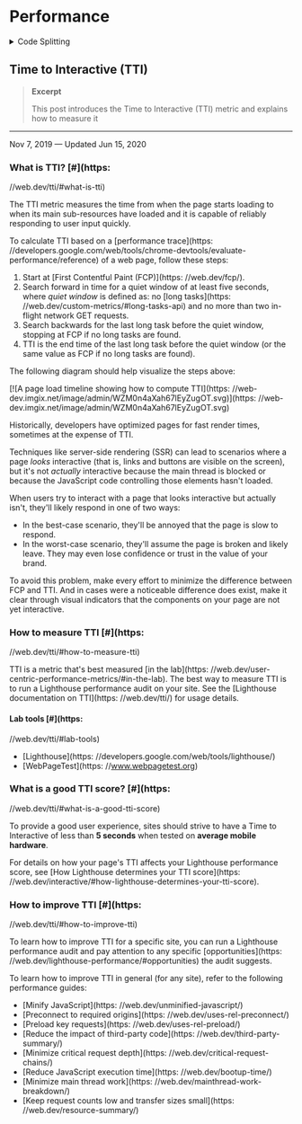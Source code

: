 # Performance

<details>

<summary>Code Splitting</summary>

#### Reduce JavaScript payloads with code splitting

**Excerpt**

Sending large JavaScript payloads impacts the speed of your site significantly. Instead of shipping all the JavaScript to your user as soon as the first page of your application is loaded, split your bundle into multiple pieces and only send what's necessary at the very beginning.

---

Nov 5, 2018

Nobody likes waiting. [**Over 50% of users abandon a website if it takes longer than 3 seconds to load**](https:
//www.thinkwithgoogle.com/intl/en-154/insights-inspiration/research-data/need-mobile-speed-how-mobile-latency-impacts-publisher-revenue/).

Sending large JavaScript payloads impacts the speed of your site significantly. Instead of shipping all the JavaScript to your user as soon as the first page of your application is loaded, split your bundle into multiple pieces and only send what's necessary at the very beginning.

**Measure** [**#**](https:
//web.dev/reduce-javascript-payloads-with-code-splitting/#measure)

Lighthouse displays a failed audit when a significant amount of time is taken to execute all the JavaScript on a page.

![A failing Lighthouse audit showing scripts taking too long to execute.](https:
//web-dev.imgix.net/image/admin/p0Ahh3pzXog3jPdDp6La.png?auto=format)

Split the JavaScript bundle to only send the code needed for the initial route when the user loads an application. This minimizes the amount of script that needs to be parsed and compiled, which results in faster page load times.

Popular module bundlers like [webpack](https:
//webpack.js.org/guides/code-splitting/), [Parcel](https:
//parceljs.org/code_splitting.html), and [Rollup](https:
//rollupjs.org/guide/en#dynamic-import) allow you to split your bundles using [dynamic imports](https:
//developers.google.com/web/updates/2017/11/dynamic-import). For example, consider the following code snippet that shows an example of a `someFunction` method that gets fired when a form is submitted.

```typescript
import moduleA from "library";form.addEventListener("submit", e => {  e.preventDefault();  someFunction();});
const someFunction = () => {
// uses moduleA}
```

In here, `someFunction` uses a module imported from a particular library. If this module is not being used elsewhere, the code block can be modified to use a dynamic import to fetch it only when the form is submitted by the user.

```
form.addEventListener("submit", e => {  e.preventDefault();  import('library.moduleA')    .then(module => module.default)
// using the default export    .then(someFunction())    .catch(handleError());});
const someFunction = () => {
// uses moduleA}
```

The code that makes up the module does not get included into the initial bundle and is now **lazy loaded**, or provided to the user only when it is needed after the form submission. To further improve page performance, [preload critical chunks to prioritize and fetch them sooner](https:
//web.dev/preload-critical-assets).

Although the previous code snippet is a simple example, lazy loading third party dependencies is not a common pattern in larger applications. Usually, third party dependencies are split into a separate vendor bundle that can be cached since they don't update as often. You can read more about how the [**SplitChunksPlugin**](https:
//webpack.js.org/plugins/split-chunks-plugin/) can help you do this.

Splitting on the route or component level when using a client-side framework is a simpler approach to lazy loading different parts of your application. Many popular frameworks that use webpack provide abstractions to make lazy loading easier than diving into the configurations yourself.

Last updated: Nov 5, 2018 — [Improve article](https:
//github.com/GoogleChrome/web.dev/blob/main/src/site/content/en/fast/reduce-javascript-payloads-with-code-splitting/index.md)

</details>

## Time to Interactive (TTI)

> **Excerpt**
>
> This post introduces the Time to Interactive (TTI) metric and explains how to measure it

---

Nov 7, 2019 — Updated Jun 15, 2020

### What is TTI? [#](https:

//web.dev/tti/#what-is-tti)

The TTI metric measures the time from when the page starts loading to when its main sub-resources have loaded and it is capable of reliably responding to user input quickly.

To calculate TTI based on a [performance trace](https:
//developers.google.com/web/tools/chrome-devtools/evaluate-performance/reference) of a web page, follow these steps:

1. Start at [First Contentful Paint (FCP)](https:
   //web.dev/fcp/).
2. Search forward in time for a quiet window of at least five seconds, where _quiet window_ is defined as: no [long tasks](https:
   //web.dev/custom-metrics/#long-tasks-api) and no more than two in-flight network GET requests.
3. Search backwards for the last long task before the quiet window, stopping at FCP if no long tasks are found.
4. TTI is the end time of the last long task before the quiet window (or the same value as FCP if no long tasks are found).

The following diagram should help visualize the steps above:

[![A page load timeline showing how to compute TTI](https:
//web-dev.imgix.net/image/admin/WZM0n4aXah67lEyZugOT.svg)](https:
//web-dev.imgix.net/image/admin/WZM0n4aXah67lEyZugOT.svg)

Historically, developers have optimized pages for fast render times, sometimes at the expense of TTI.

Techniques like server-side rendering (SSR) can lead to scenarios where a page _looks_ interactive (that is, links and buttons are visible on the screen), but it's not _actually_ interactive because the main thread is blocked or because the JavaScript code controlling those elements hasn't loaded.

When users try to interact with a page that looks interactive but actually isn't, they'll likely respond in one of two ways:

- In the best-case scenario, they'll be annoyed that the page is slow to respond.
- In the worst-case scenario, they'll assume the page is broken and likely leave. They may even lose confidence or trust in the value of your brand.

To avoid this problem, make every effort to minimize the difference between FCP and TTI. And in cases were a noticeable difference does exist, make it clear through visual indicators that the components on your page are not yet interactive.

### How to measure TTI [#](https:

//web.dev/tti/#how-to-measure-tti)

TTI is a metric that's best measured [in the lab](https:
//web.dev/user-centric-performance-metrics/#in-the-lab). The best way to measure TTI is to run a Lighthouse performance audit on your site. See the [Lighthouse documentation on TTI](https:
//web.dev/tti/) for usage details.

#### Lab tools [#](https:

//web.dev/tti/#lab-tools)

- [Lighthouse](https:
  //developers.google.com/web/tools/lighthouse/)
- [WebPageTest](https:
  //www.webpagetest.org)

### What is a good TTI score? [#](https:

//web.dev/tti/#what-is-a-good-tti-score)

To provide a good user experience, sites should strive to have a Time to Interactive of less than **5 seconds** when tested on **average mobile hardware**.

For details on how your page's TTI affects your Lighthouse performance score, see [How Lighthouse determines your TTI score](https:
//web.dev/interactive/#how-lighthouse-determines-your-tti-score).

### How to improve TTI [#](https:

//web.dev/tti/#how-to-improve-tti)

To learn how to improve TTI for a specific site, you can run a Lighthouse performance audit and pay attention to any specific [opportunities](https:
//web.dev/lighthouse-performance/#opportunities) the audit suggests.

To learn how to improve TTI in general (for any site), refer to the following performance guides:

- [Minify JavaScript](https:
  //web.dev/unminified-javascript/)
- [Preconnect to required origins](https:
  //web.dev/uses-rel-preconnect/)
- [Preload key requests](https:
  //web.dev/uses-rel-preload/)
- [Reduce the impact of third-party code](https:
  //web.dev/third-party-summary/)
- [Minimize critical request depth](https:
  //web.dev/critical-request-chains/)
- [Reduce JavaScript execution time](https:
  //web.dev/bootup-time/)
- [Minimize main thread work](https:
  //web.dev/mainthread-work-breakdown/)
- [Keep request counts low and transfer sizes small](https:
  //web.dev/resource-summary/)
